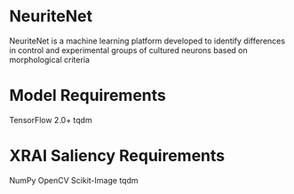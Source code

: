 # NeuriteNet
NeuriteNet is a machine learning platform developed to identify differences in control and experimental groups of cultured neurons based on morphological criteria


# Model Requirements
TensorFlow 2.0+
tqdm


# XRAI Saliency Requirements
NumPy
OpenCV
Scikit-Image
tqdm
